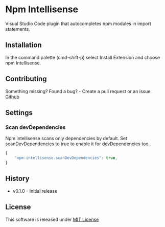 # Npm Intellisense
Visual Studio Code plugin that autocompletes npm modules in import statements.

## Installation
In the command palette (cmd-shift-p) select Install Extension and choose npm Intellisense.

## Contributing
Something missing? Found a bug? - Create a pull request or an issue.
[Github](https://github.com/ChristianKohler/NpmIntellisense)

## Settings
### Scan devDependencies
Npm intellisense scans only dependencies by default. Set scanDevDependencies to true to enable it for devDependencies too.

```javascript
{
	"npm-intellisense.scanDevDependencies": true,
}
```

## History
* v0.1.0 - Initial release 

## License
This software is released under [MIT License](http://www.opensource.org/licenses/mit-license.php)